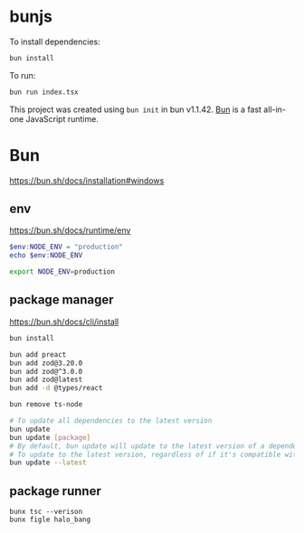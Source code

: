 # bunjs

To install dependencies:

```bash
bun install
```

To run:

```bash
bun run index.tsx
```

This project was created using `bun init` in bun v1.1.42. [Bun](https://bun.sh) is a fast all-in-one JavaScript runtime.

# Bun

<!-- bun Installation -->

https://bun.sh/docs/installation#windows

## env

https://bun.sh/docs/runtime/env

```powershell
$env:NODE_ENV = "production"
echo $env:NODE_ENV
```

```bash
export NODE_ENV=production
```

## package manager

https://bun.sh/docs/cli/install

```sh
bun install
```

```sh
bun add preact
bun add zod@3.20.0
bun add zod@^3.0.0
bun add zod@latest
bun add -d @types/react
```

```sh
bun remove ts-node
```

```sh
# To update all dependencies to the latest version
bun update
bun update [package]
# By default, bun update will update to the latest version of a dependency that satisfies the version range specified in your package.json.
# To update to the latest version, regardless of if it's compatible with the current version range, use the --latest flag
bun update --latest
```

## package runner

```
bunx tsc --verison
bunx figle halo_bang
```
